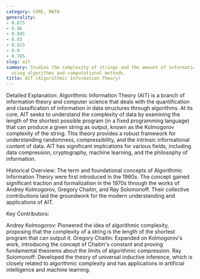 ```yaml
---
category: CORE, MATH
generality:
- 0.875
- 0.86
- 0.845
- 0.83
- 0.815
- 0.8
- 0.785
slug: ait
summary: Studies the complexity of strings and the amount of information they contain,
  using algorithms and computational methods.
title: AIT (Algorithmic Information Theory)
---
```


Detailed Explanation:
Algorithmic Information Theory (AIT) is a branch of information theory and computer science that deals with the quantification and classification of information in data structures through algorithms. At its core, AIT seeks to understand the complexity of data by examining the length of the shortest possible program (in a fixed programming language) that can produce a given string as output, known as the Kolmogorov complexity of the string. This theory provides a robust framework for understanding randomness, compressibility, and the intrinsic informational content of data. AIT has significant implications for various fields, including data compression, cryptography, machine learning, and the philosophy of information.

Historical Overview:
The term and foundational concepts of Algorithmic Information Theory were first introduced in the 1960s. The concept gained significant traction and formalization in the 1970s through the works of Andrey Kolmogorov, Gregory Chaitin, and Ray Solomonoff. Their collective contributions laid the groundwork for the modern understanding and applications of AIT.

Key Contributors:

Andrey Kolmogorov: Pioneered the idea of algorithmic complexity, proposing that the complexity of a string is the length of the shortest program that can output it.
Gregory Chaitin: Expanded on Kolmogorov's work, introducing the concept of Chaitin's constant and proving fundamental theorems about the limits of algorithmic compression.
Ray Solomonoff: Developed the theory of universal inductive inference, which is closely related to algorithmic complexity and has applications in artificial intelligence and machine learning.